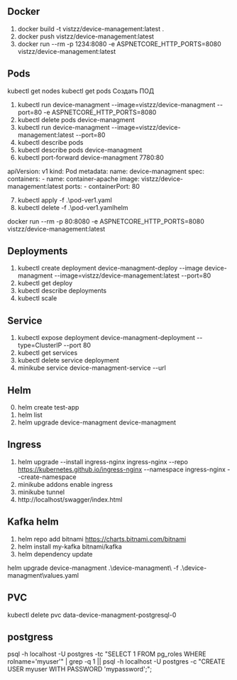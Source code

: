 ## Docker
1. docker build -t vistzz/device-management:latest .
2. docker push vistzz/device-management:latest  
3. docker run --rm  -p 1234:8080 -e ASPNETCORE_HTTP_PORTS=8080 vistzz/device-management:latest


## Pods


kubectl get nodes
kubectl get pods
Создать ПОД
1. kubectl run device-managment --image=vistzz/device-managment --port=80 -e ASPNETCORE_HTTP_PORTS=8080
2. kubectl delete pods device-managment
3. kubectl run device-managment --image=vistzz/device-management:latest --port=80
4. kubectl describe pods
5. kubectl describe pods device-managment
6. kubectl port-forward device-managment 7780:80


apiVersion: v1
kind: Pod
metadata:
    name: device-managment
spec:
    containers:
      - name: container-apache
        image: vistzz/device-management:latest
        ports:
          - containerPort: 80

7. kubectl apply -f .\pod-ver1.yaml
8. kubectl delete -f .\pod-ver1.yamlhelm

docker run --rm  -p 80:8080 -e ASPNETCORE_HTTP_PORTS=8080 vistzz/device-management:latest

## Deployments

1. kubectl create deployment device-managment-deploy --image device-managment --image=vistzz/device-management:latest --port=80
2. kubectl get deploy
3. kubectl describe deployments 
4. kubectl scale

## Service
1. kubectl expose deployment device-managment-deployment --type=ClusterIP --port 80
2. kubectl get services
3. kubectl delete service deployment
4. minikube service device-managment-service --url

## Helm
0. helm create test-app
1. helm list
2. helm upgrade device-managment device-managment

## Ingress
1. helm upgrade --install ingress-nginx ingress-nginx  --repo https://kubernetes.github.io/ingress-nginx  --namespace ingress-nginx --create-namespace
2. minikube addons enable ingress
3. minikube tunnel
4. http://localhost/swagger/index.html

## Kafka helm
1. helm repo add bitnami https://charts.bitnami.com/bitnami
2. helm install my-kafka bitnami/kafka
3. helm dependency update

helm upgrade device-managment .\device-managment\ -f .\device-managment\values.yaml

## PVC
kubectl delete pvc data-device-managment-postgresql-0

## postgress
psql -h localhost -U postgres -tc "SELECT 1 FROM pg_roles WHERE rolname='myuser'" | grep -q 1 || psql -h localhost -U postgres -c "CREATE USER myuser WITH PASSWORD 'mypassword';";